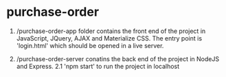 # purchase-order

1. /purchase-order-app folder contains the front end of the project in JavaScript, JQuery, AJAX and Materialize CSS. The entry point is 'login.html' which should be opened in a live server.

2. /purchase-order-server conatins the back end of the project in NodeJS and Express.
    2.1 'npm start' to run the project in localhost